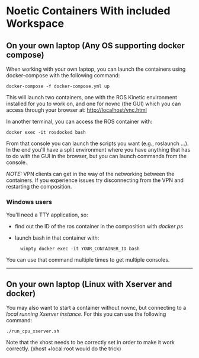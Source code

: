 # Noetic Containers With included Workspace

## On your own laptop (Any OS supporting docker compose)

When working with your own laptop, you can launch the containers using docker-compose with the following command:

    docker-compose -f docker-compose.yml up

This will launch two containers, one with the ROS Kinetic environment installed for you to work on, and one for novnc (the GUI) which you can access through your browser at: 
[http://localhost/vnc.html](http://localhost/vnc.html) 

In another terminal, you can access the ROS container with:

    docker exec -it rosdocked bash
  
From that console you can launch the scripts you want (e.g., roslaunch ...).
In the end you'll have a split environment where you have anything that has to do with the GUI in the browser, but you can launch commands from the console.

*NOTE:* VPN clients can  get in the way of the networking between the containers. If you experience issues try disconnecting from the VPN and restarting the composition.

### Windows users

You'll need a TTY application, so:
- find out the ID of the ros container in the composition with *docker ps*
- launch bash in that container with:

        winpty docker exec -it YOUR_CONTAINER_ID bash

You can use that command multiple times to get multiple consoles.

-------------
## On your own laptop (Linux with Xserver and docker)

You may also want to start a container without novnc, but connecting to a *local running Xserver instance*. For this you can use the following command:

    ./run_cpu_xserver.sh

Note that the xhost needs to be correctly set in order to make it work correctly. (xhost +local:root would do the trick)
